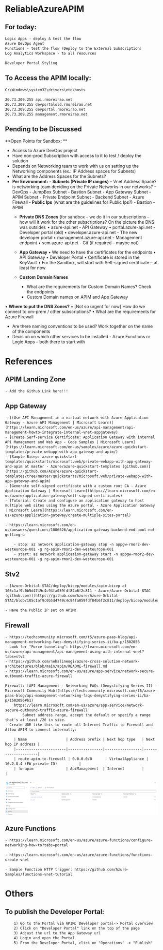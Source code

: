 # ReliableAzureAPIM

## For today:
	
	Logic Apps - deploy & test the flow
	Azure DevOps Agent
	Functions - test the flow (Deploy to the External Subscription)
	Log Analytics Workspace - to all resources
	
	Developer Portal Styling
	
## To Access the APIM locally:
	C:\Windows\system32\drivers\etc\hosts

	20.73.209.255 api.rmoreirao.net
	20.73.209.255 devportalold.rmoreirao.net
	20.73.209.255 devportal.rmoreirao.net
	20.73.209.255 management.rmoreirao.net

## Pending to be Discussed

**Open Points for Sandbox: **
 
- Access to Azure DevOps project
- Have non-prod Subscription with access to it to test / deploy the solution
- Depends on Networking team to work with us on setting up the Networking components (ex.: IP Address spaces for Subnets)
- What are the Address Spaces for the Subnets?
- **Per Environment:**
		- **Subnets (Private IP ranges)** – Vnet Address Space? is networking team deciding on the Private Networks in our networks?
			- DevOps
			- JumpBox Subnet
			- Bastion Subnet
			- App Gateway Subnet
			- APIM Subnet
			- Private Endpoint Subnet
			- Backend Subnet
			- Azure Firewall
		- **Public Ips** (what are the guidelines for Public Ips?)
			- Bastion
			- APIM
	- **Private DNS Zones** (for sandbox – we do it in our subscriptions – how will it work for the other subscriptions? On the picture the DNS was outside):
		•	azure-api.net - API Gateway
		•	portal.azure-api.net - Developer portal (old)
		•	developer.azure-api.net - The new developer portal
		•	management.azure-api.net -  Management endpoint
		•	scm.azure-api.net - Git (if required – maybe not)
	- **App Gateway**
•	We need to have the certificates for the endpoints
		•	API Gateway
		•	Developer Portal
		•	Certificate is stored in the KeyVault
		•	For the Sandbox, will start with Self-signed certificate – at least for now

	- **Custom Domain Names**
		- What are the requirements for Custom Domain Names? Check the endpoints
		- Custom Domain names on APIM and App Gateway
 
•	**Where to put the DNS Zones?**
	•	[Not so urgent for now] How do we connect to om-prem / other subscriptions?
	•	What are the requirements for Azure Firewall
 
- Are there naming conventions to be used? Work together on the name of the components
- Decision on which other services to be installed - Azure Functions or Logic Apps – both there to start with


# References

## APIM Landing Zone
	- Add the Github Link here!!!

## App Gateway 
	- [(Use API Management in a virtual network with Azure Application Gateway - Azure API Management | Microsoft Learn)](https://learn.microsoft.com/en-us/azure/api-management/api-management-howto-integrate-internal-vnet-appgateway)
	- [Create Serf-service Certificate: Application Gateway with internal API Management and Web App - Code Samples | Microsoft Learn](https://learn.microsoft.com/en-us/samples/azure/azure-quickstart-templates/private-webapp-with-app-gateway-and-apim/)
	- [Sample Bicep: azure-quickstart-templates/quickstarts/microsoft.web/private-webapp-with-app-gateway-and-apim at master · Azure/azure-quickstart-templates (github.com)](https://github.com/Azure/azure-quickstart-templates/tree/master/quickstarts/microsoft.web/private-webapp-with-app-gateway-and-apim)
	- [Generate self-signed certificate with a custom root CA - Azure Application Gateway | Microsoft Learn](https://learn.microsoft.com/en-us/azure/application-gateway/self-signed-certificates)
	- [Tutorial: Create and configure an application gateway to host multiple web sites using the Azure portal - Azure Application Gateway | Microsoft Learn](https://learn.microsoft.com/en-us/azure/application-gateway/create-multiple-sites-portal)

	- https://learn.microsoft.com/en-us/answers/questions/1006626/application-gateway-backend-end-pool-not-getting-u

		- stop: az network application-gateway stop -n appgw-rmor2-dev-westeurope-001 -g rg-apim-rmor2-dev-westeurope-001
		- start: az network application-gateway start -n appgw-rmor2-dev-westeurope-001 -g rg-apim-rmor2-dev-westeurope-001

## Stv2 
	- [Azure-Orbital-STAC/deploy/bicep/modules/apim.bicep at 105c1af9c0b5d4749c4c94fa059fdf84b6f2c811 · Azure/Azure-Orbital-STAC (github.com)](https://github.com/Azure/Azure-Orbital-STAC/blob/105c1af9c0b5d4749c4c94fa059fdf84b6f2c811/deploy/bicep/modules/apim.bicep#L67)

	- Have the Public IP set on APIM!

## Firewall
	- https://techcommunity.microsoft.com/t5/azure-paas-blog/api-management-networking-faqs-demystifying-series-ii/ba-p/1502056
	- Look for "Force tunneling": https://learn.microsoft.com/en-us/azure/api-management/api-management-using-with-internal-vnet?tabs=stv2
	- https://github.com/nehalineogi/azure-cross-solution-network-architectures/blob/main/apim/README-firewall.md
	- https://learn.microsoft.com/en-us/azure/app-service/network-secure-outbound-traffic-azure-firewall

	Firewall: [API Management - Networking FAQs (Demystifying Series II) - Microsoft Community Hub](https://techcommunity.microsoft.com/t5/azure-paas-blog/api-management-networking-faqs-demystifying-series-ii/ba-p/1502056#b1)
		https://learn.microsoft.com/en-us/azure/app-service/network-secure-outbound-traffic-azure-firewall
			Subnet address range, accept the default or specify a range that's at least /26 in size.
	- Create UDR like this to route all Internet Traffic to Firewall and Allow APIM to connect internally:

		| Name                  | Address prefix | Next hop type   | Next hop IP address |
		|-----------------------|----------------|-----------------|---------------------|
		| route-apim-to-firewall | 0.0.0.0/0      | VirtualAppliance | 10.2.8.4 (FW private ID)          |
		| fw-apim               | ApiManagement  | Internet        |                     |
		

![alt text](docs/images/urd.png)

## Azure Functions

	- https://learn.microsoft.com/en-us/azure/azure-functions/configure-networking-how-to?tabs=portal

	- https://learn.microsoft.com/en-us/azure/azure-functions/functions-create-vnet

	- Sample Function HTTP trigger: https://github.com/Azure-Samples/functions-vnet-tutorial

# Others

## To publish the Developer Portal:
		1) Go to the Portal via APIM: Developer portal-> Portal overview
		2) Click on "Developer Portal" link on the top of the page
		3) Adjust the url to the App Gateway url
		4) Login and open the Portal
		5) From the Developer Portal, click on "Operations" -> "Publish"
